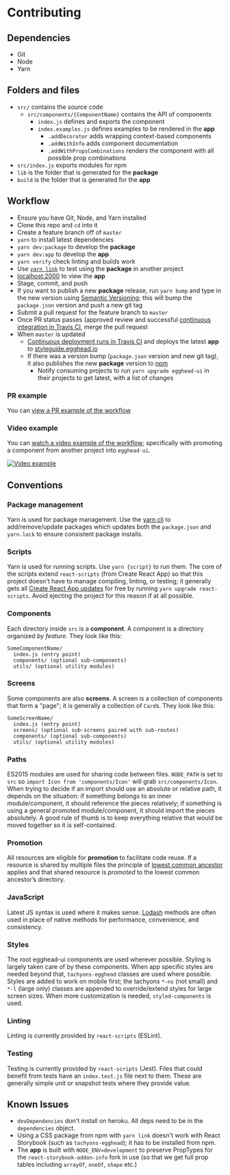 # Contributing

## Dependencies

- Git
- Node
- Yarn

## Folders and files

- `src/` contains the source code
  - `src/components/{ComponentName}` contains the API of components
    - `index.js` defines and exports the component
    - `index.examples.js` defines examples to be rendered in the **app**
      - `.addDecorator` adds wrapping context-based components
      - `.addWithInfo` adds component documentation
      - `.addWithPropsCombinations` renders the component with all possible prop combinations
- `src/index.js` exports modules for npm
- `lib` is the folder that is generated for the **package**
- `build` is the folder that is generated for the **app**

## Workflow

- Ensure you have Git, Node, and Yarn installed
- Clone this repo and `cd` into it
- Create a feature branch off of `master`
- `yarn` to install latest dependencies
- `yarn dev:package` to develop the **package**
- `yarn dev:app` to develop the **app**
- `yarn verify` check linting and builds work
- Use [`yarn link`](https://yarnpkg.com/lang/en/docs/cli/link/) to test using the **package** in another project
- [localhost:2000](http://localhost:2000) to view the **app**
- Stage, commit, and push
- If you want to publish a new **package** release, run `yarn bump` and type in the new version using [Semantic Versioning](http://semver.org/); this will bump the `package.json` version and push a new git tag
- Submit a pull request for the feature branch to `master`
- Once PR status passes (approved review and successful [continuous integration in Travis CI](https://travis-ci.org/eggheadio/egghead-ui), merge the pull request
- When `master` is updated
  - [Continuous deployment runs in Travis CI](https://travis-ci.org/eggheadio/egghead-ui) and deploys the latest **app** to [styleguide.egghead.io](https://styleguide.egghead.io) 
  - If there was a version bump (`package.json` version and new git tag), it also publishes the new **package** version to [npm](https://www.npmjs.com/package/egghead-ui)
    - Notify consuming projects to run `yarn upgrade egghead-ui` in their projects to get latest, with a list of changes

### PR example

You can [view a PR example of the workflow](https://github.com/eggheadio/egghead-ui/pull/80#pullrequestreview-28500402)

### Video example

You can [watch a video example of the workflow](https://youtu.be/y8604EFI8P4); specifically with promoting a component from another project into `egghead-ui`.

[![Video example](http://img.youtube.com/vi/y8604EFI8P4/0.jpg)](https://youtu.be/y8604EFI8P4)

## Conventions

### Package management

Yarn is used for package management. Use the [yarn cli](https://yarnpkg.com/en/docs/usage) to add/remove/update packages which updates both the `package.json` and `yarn.lock` to ensure consistent package installs. 

### Scripts

Yarn is used for running scripts. Use `yarn {script}` to run them. The core of the scripts extend `react-scripts` (from Create React App) so that this project doesn't have to manage compiling, linting, or testing; it generally gets all [Create React App updates](https://github.com/facebookincubator/create-react-app/releases) for free by running `yarn upgrade react-scripts`. Avoid ejecting the project for this reason if at all possible.

### Components

Each directory inside `src` is a **component**. A component is a directory organized _by feature_. They look like this:

```
SomeComponentName/
  index.js (entry point)
  components/ (optional sub-components)
  utils/ (optional utility modules)
```

### Screens

Some components are also **screens**. A screen is a collection of components that form a "page"; it is generally a collection of `Card`s. They look like this:

```
SomeScreenName/
  index.js (entry point)
  screens/ (optional sub-screens paired with sub-routes)
  components/ (optional sub-components)
  utils/ (optional utility modules)
```

### Paths

ES2015 modules are used for sharing code between files. `NODE_PATH` is set to `src` so `import Icon from 'components/Icon'` will grab `src/components/Icon`. When trying to decide if an import should use an absolute or relative path, it depends on the situation: if something belongs to an inner module/component, it should reference the pieces relatively; if something is using a general promoted module/component, it should import the pieces absolutely. A good rule of thumb is to keep everything relative that would be moved together so it is self-contained.

### Promotion

All resources are eligible for **promotion** to facilitate code reuse. If a resource is shared by multiple files the principle of [lowest common ancestor](https://en.wikipedia.org/wiki/Lowest_common_ancestor) applies and that shared resource is _promoted_ to the lowest common ancestor’s directory.

### JavaScript

Latest JS syntax is used where it makes sense. [Lodash](lodash.com) methods are often used in place of native methods for performance, convenience, and consistency.

### Styles

The root egghead-ui components are used wherever possible. Styling is largely taken care of by these components. When app specific styles are needed beyond that, `tachyons-egghead` classes are used where possible. Styles are added to work on mobile first; the tachyons `*-ns` (not small) and `*-l` (large only) classes are appended to override/extend styles for large screen sizes. When more customization is needed, `styled-components` is used.

### Linting

Linting is currently provided by `react-scripts` (ESLint).

### Testing

Testing is currently provided by `react-scripts` (Jest). Files that could benefit from tests have an `index.test.js` file next to them. These are generally simple unit or snapshot tests where they provide value.

## Known Issues

- `devDependencies` don't install on heroku. All deps need to be in the `dependencies` object.
- Using a CSS package from npm with `yarn link` doesn't work with React Storybook (such as `tachyons-egghead`); it has to be installed from npm.
- The **app** is built with `NODE_ENV=development` to preserve PropTypes for the `react-storybook-addon-info` fork in use (so that we get full prop tables including `arrayOf`, `oneOf`, `shape` etc.)
